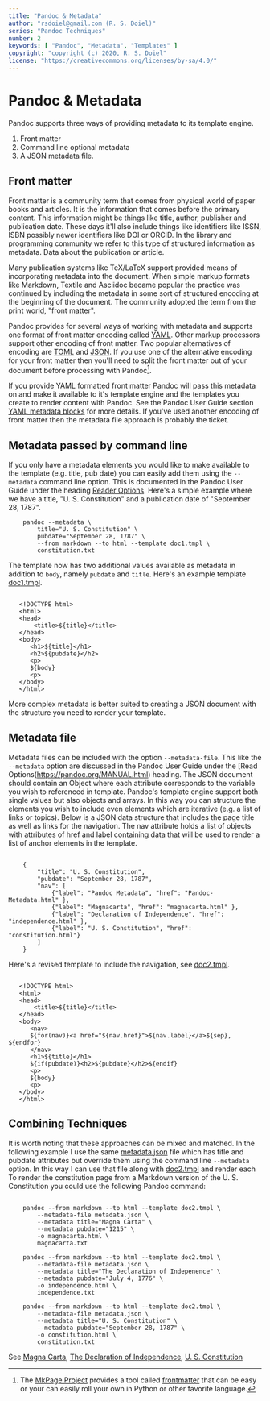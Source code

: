 ```yaml
---
title: "Pandoc & Metadata"
author: "rsdoiel@gmail.com (R. S. Doiel)"
series: "Pandoc Techniques"
number: 2
keywords: [ "Pandoc", "Metadata", "Templates" ]
copyright: "copyright (c) 2020, R. S. Doiel"
license: "https://creativecommons.org/licenses/by-sa/4.0/"
---
```



Pandoc & Metadata 
=================

Pandoc supports three ways of providing metadata to its template
engine. 

1. Front matter
2. Command line optional metadata
3. A JSON metadata file.

Front matter
------------

Front matter is a community term that comes from physical world
of paper books and articles.  It is the information that comes 
before the primary content.  This information might be things 
like title, author, publisher and publication date. These days 
it'll also include things like identifiers like ISSN, ISBN possibly 
newer identifiers like DOI or ORCID. In the library and programming
community we refer to this type of structured information as
metadata.  Data about the publication or article.

Many publication systems like TeX/LaTeX support provided means of 
incorporating metadata into the document.  When simple markup formats 
like Markdown, Textile and Asciidoc became popular the practice was 
continued by including the metadata in some sort of structured encoding
at the beginning of the document. The community adopted the term from
the print world, "front matter". 

Pandoc provides for several ways of working with metadata and supports
one format of front matter encoding called [YAML](https://yaml.org/). 
Other markup processors support other encoding of front matter. Two
popular alternatives of encoding are [TOML](https://toml.io/en/) and 
[JSON](https://json.org).  If you use one of the alternative encoding
for your front matter then you'll need to split the front matter
out of your document before processing with Pandoc[^1].  

[^1]: The [MkPage Project](https://caltechlibrary.github.io/mkpage/) provides a tool called [frontmatter](https://caltechlibrary.github.io/mkpage/docs/frontmatter/) that can be easy or your can easily roll your own in Python or other favorite language.


If you provide YAML formatted front matter Pandoc will pass this
metadata on and make it available to it's template engine and the
templates you create to render content with Pandoc. See the Pandoc
User Guide section [YAML metadata blocks](https://pandoc.org/MANUAL.html#extension-yaml_metadata_block) for more details. If you've used another
encoding of front matter then the metadata file approach is probably
the ticket.

Metadata passed by command line
-------------------------------

If you only have a metadata elements you would like to
make available to the template (e.g. title, pub date) you
can easily add them using the `--metadata` command line option.
This is documented in the Pandoc User Guide under the heading
[Reader Options](https://pandoc.org/MANUAL.html). Here's a simple
example where we have a title, "U. S. Constitution" and a
publication date of "September 28, 1787".

~~~{.shell}
    pandoc --metadata \
        title="U. S. Constitution" \
        pubdate="September 28, 1787" \
        --from markdown --to html --template doc1.tmpl \
        constitution.txt
~~~

The template now has two additional values available as metadata
in addition to `body`, namely `pubdate` and `title`. Here's an
example template [doc1.tmpl](doc1.tmpl).

~~~

   <!DOCTYPE html>
   <html>
   <head>
       <title>${title}</title>
   </head>
   <body>
      <h1>${title}</h1>
      <h2>${pubdate}</h2>
      <p>
      ${body}
      <p>
   </body>
   </html>

~~~

More complex metadata is better suited to creating a JSON document
with the structure you need to render your template.


Metadata file
-------------

Metadata files can be included with the option `--metadata-file`. This
like the `--metadata` option are discussed in the Pandoc User Guide under
the [Read Options(https://pandoc.org/MANUAL.html) heading.  The JSON 
document should contain an Object where each attribute corresponds to
the variable you wish to referenced in template.  Pandoc's template
engine support both single values but also objects and arrays. In this
way you can structure the elements you wish to include even elements
which are iterative (e.g. a list of links or topics). Below is a
JSON data structure that includes the page title as well as links
for the navigation.  The nav attribute holds a list of objects 
with attributes of href and label containing data that will be used
to render a list of anchor elements in the template.


~~~{.json}

    {
        "title": "U. S. Constitution",
        "pubdate": "September 28, 1787",
        "nav": [
            {"label": "Pandoc Metadata", "href": "Pandoc-Metadata.html" },
            {"label": "Magnacarta", "href": "magnacarta.html" },
            {"label": "Declaration of Independence", "href": "independence.html" },
            {"label": "U. S. Constitution", "href": "constitution.html"}
        ]
    }

~~~

Here's a revised template to include the navigation,
see [doc2.tmpl](doc2.tmpl).

~~~

   <!DOCTYPE html>
   <html>
   <head>
       <title>${title}</title>
   </head>
   <body>
      <nav>
      ${for(nav)}<a href="${nav.href}">${nav.label}</a>${sep}, ${endfor}
      </nav>
      <h1>${title}</h1>
      ${if(pubdate)}<h2>${pubdate}</h2>${endif}
      <p>
      ${body}
      <p>
   </body>
   </html>

~~~


Combining Techniques
--------------------

It is worth noting that these approaches can be mixed and matched.
In the following example I use the same [metadata.json](metadata.json)
file which has title and pubdate attributes but override them
using the command line `--metadata` option. In this way I can use that 
file along with [doc2.tmpl](doc2.tmpl) and render each 
To render the constitution page from a Markdown version of the 
U. S. Constitution you could use the following Pandoc command:

~~~{.shell}

	pandoc --from markdown --to html --template doc2.tmpl \
        --metadata-file metadata.json \
        --metadata title="Magna Carta" \
		--metadata pubdate="1215" \
		-o magnacarta.html \
		magnacarta.txt

	pandoc --from markdown --to html --template doc2.tmpl \
        --metadata-file metadata.json \
        --metadata title="The Declaration of Indepenence" \
		--metadata pubdate="July 4, 1776" \
        -o independence.html \
        independence.txt

	pandoc --from markdown --to html --template doc2.tmpl \
        --metadata-file metadata.json \
        --metadata title="U. S. Constitution" \
		--metadata pubdate="September 28, 1787" \
        -o constitution.html \
        constitution.txt

~~~

See [Magna Carta](magnacarta.html), [The Declaration of Independence](independence.html), [U. S. Constitution](constitution.html)


